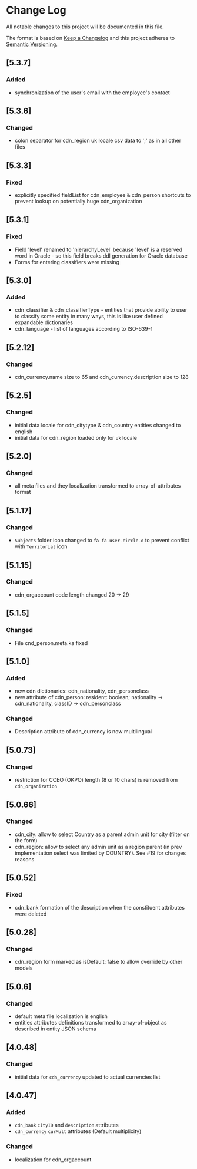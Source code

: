 # Change Log
All notable changes to this project will be documented in this file.

The format is based on [Keep a Changelog](http://keepachangelog.com/)
and this project adheres to [Semantic Versioning](http://semver.org/).

## [5.3.7]
### Added
  - synchronization of the user's email with the employee's contact

## [5.3.6]
### Changed
  - colon separator for cdn_region uk locale csv data to ';' as in all other files  

## [5.3.3]
### Fixed
 - explicitly specified fieldList for cdn_employee & cdn_person shortcuts to prevent lookup on potentially huge cdn_organization 

## [5.3.1]
### Fixed
 - Field 'level' renamed to 'hierarchyLevel' because 'level' is a reserved word in Oracle - so this field breaks ddl generation for Oracle database
 - Forms for entering classifiers were missing

## [5.3.0]
### Added
 - cdn_classifier & cdn_classifierType - entities that provide ability to user to classify some entity in many ways, this is like user defined expandable dictionaries
 - cdn_language - list of languages according to ISO-639-1

## [5.2.12]
### Changed
 - cdn_currency.name size to 65 and cdn_currency.description size to 128

## [5.2.5]
### Changed
 - initial data locale for cdn_citytype & cdn_country entities changed to english
 - initial data for cdn_region loaded only for `uk` locale  

## [5.2.0]
### Changed
 - all meta files and they localization transformed to array-of-attributes format
  
## [5.1.17]
### Changed
 - `Subjects` folder icon changed to `fa fa-user-circle-o` to prevent conflict with `Territorial` icon

## [5.1.15]
### Changed
 - cdn_orgaccount code length changed 20 -> 29  
 
## [5.1.5]
### Changed
 - File cnd_person.meta.ka fixed

## [5.1.0]
### Added
 - new cdn dictionaries: cdn_nationality, cdn_personclass
 - new attribute of cdn_person: resident: boolean; nationality -> cdn_nationality, classID -> cdn_personclass
### Changed
 - Description attribute of cdn_currency is now multilingual
 
## [5.0.73]
### Changed
 - restriction for CCEO (OKPO) length (8 or 10 chars) is removed from `cdn_organization`

## [5.0.66]
### Changed
 - cdn_city: allow to select Country as a parent admin unit for city (filter on the form)
 - cdn_region: allow to select any admin unit as a region parent (in prev implementation
 select was limited by COUNTRY). See #19 for changes reasons
  
## [5.0.52]
### Fixed
- cdn_bank formation of the description when the constituent attributes were deleted

## [5.0.28]
### Changed
- cdn_region form marked as isDefault: false to allow override by other models

## [5.0.6]
### Changed
 - default meta file localization is english
 - entities attributes definitions transformed to array-of-object as described in entity JSON schema

## [4.0.48]
### Changed
- initial data for `cdn_currency` updated to actual currencies list

## [4.0.47]
### Added
- `cdn_bank` `cityID` and `description` attributes
- `cdn_currency` `curMult` attributes (Default multiplicity)

### Changed
- localization for cdn_orgaccount

